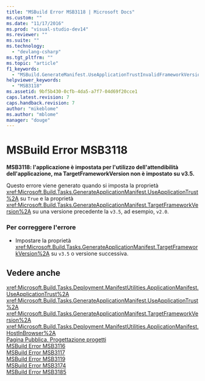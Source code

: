 ```yaml
---
title: "MSBuild Error MSB3118 | Microsoft Docs"
ms.custom: ""
ms.date: "11/17/2016"
ms.prod: "visual-studio-dev14"
ms.reviewer: ""
ms.suite: ""
ms.technology: 
  - "devlang-csharp"
ms.tgt_pltfrm: ""
ms.topic: "article"
f1_keywords: 
  - "MSBuild.GenerateManifest.UseApplicationTrustInvalidFrameworkVersion"
helpviewer_keywords: 
  - "MSB3118"
ms.assetid: 9bf5b430-0cfb-4da5-a7f7-04d69f20cce1
caps.latest.revision: 7
caps.handback.revision: 7
author: "mikeblome"
ms.author: "mblome"
manager: "douge"
---
```

# MSBuild Error MSB3118
**MSB3118: l'applicazione è impostata per l'utilizzo dell'attendibilità dell'applicazione, ma TargetFrameworkVersion non è impostato su v3.5.**  
  
 Questo errore viene generato quando si imposta la proprietà <xref:Microsoft.Build.Tasks.GenerateApplicationManifest.UseApplicationTrust%2A> su `True` e la proprietà <xref:Microsoft.Build.Tasks.GenerateApplicationManifest.TargetFrameworkVersion%2A> su una versione precedente la `v3.5`, ad esempio, `v2.0`.  
  
### Per correggere l'errore  
  
-   Impostare la proprietà <xref:Microsoft.Build.Tasks.GenerateApplicationManifest.TargetFrameworkVersion%2A> su `v3.5` o versione successiva.  
  
## Vedere anche  
 <xref:Microsoft.Build.Tasks.Deployment.ManifestUtilities.ApplicationManifest.UseApplicationTrust%2A>   
 <xref:Microsoft.Build.Tasks.GenerateApplicationManifest.UseApplicationTrust%2A>   
 <xref:Microsoft.Build.Tasks.GenerateApplicationManifest.TargetFrameworkVersion%2A>   
 <xref:Microsoft.Build.Tasks.Deployment.ManifestUtilities.ApplicationManifest.HostInBrowser%2A>   
 [Pagina Pubblica, Progettazione progetti](../ide/reference/publish-page-project-designer.md)   
 [MSBuild Error MSB3116](../misc/msbuild-error-msb3116.md)   
 [MSBuild Error MSB3117](/visual-cpp/misc/msbuild-error-msb3117)   
 [MSBuild Error MSB3119](../misc/msbuild-error-msb3119.md)   
 [MSBuild Error MSB3174](/visual-cpp/misc/msbuild-error-msb3174)   
 [MSBuild Error MSB3185](../misc/msbuild-error-msb3185.md)